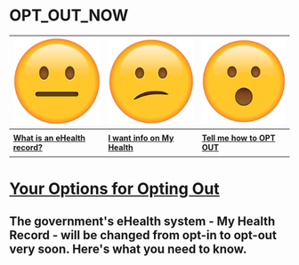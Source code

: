 # OPT_OUT_NOW

| ![](neutral.png)| ![](confused.png) | ![](surprised.png) |
| --- | --- | --- |
|     |     |     |
| **[What is an eHealth record?](context)** | **[I want info on My Health](history)** | **[Tell me how to OPT OUT](landing)** |
|     |     |     |

# [Your Options for Opting Out](why)

## The government's eHealth system - My Health Record - will be changed from opt-in to opt-out very soon. Here's what you need to know.
